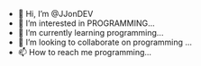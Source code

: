 - 👋 Hi, I’m @JJonDEV
- 👀 I’m interested in PROGRAMMING...
- 🌱 I’m currently learning programming...
- 💞️ I’m looking to collaborate on programming ...
- 📫 How to reach me programming...
<!---
JJonDEV/JJonDEV is a ✨ special ✨ repository because its `README.md` (this file) appears on your GitHub profile.
You can click the Preview link to take a look at your changes.
--->
